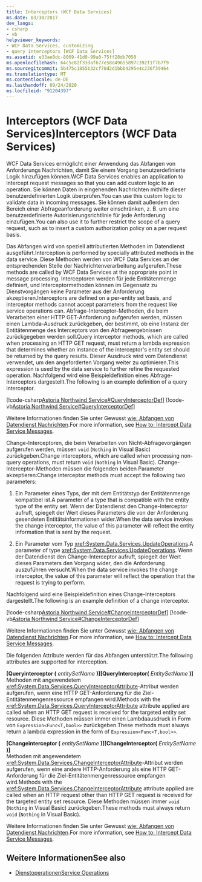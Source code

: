 ```yaml
---
title: Interceptors (WCF Data Services)
ms.date: 03/30/2017
dev_langs:
- csharp
- vb
helpviewer_keywords:
- WCF Data Services, customizing
- query interceptors [WCF Data Services]
ms.assetid: e33ae8dc-8069-41d0-99a0-75ff28db7050
ms.openlocfilehash: 64c5c82f33daf677e58d49655897c392f1f7b7f9
ms.sourcegitcommit: 5b475c1855b32cf78d2d1bbb4295e4c236f39464
ms.translationtype: MT
ms.contentlocale: de-DE
ms.lasthandoff: 09/24/2020
ms.locfileid: "91204397"
---
```

# <a name="interceptors-wcf-data-services"></a><span data-ttu-id="38ea0-102">Interceptors (WCF Data Services)</span><span class="sxs-lookup"><span data-stu-id="38ea0-102">Interceptors (WCF Data Services)</span></span>

<span data-ttu-id="38ea0-103">WCF Data Services ermöglicht einer Anwendung das Abfangen von Anforderungs Nachrichten, damit Sie einem Vorgang benutzerdefinierte Logik hinzufügen können.</span><span class="sxs-lookup"><span data-stu-id="38ea0-103">WCF Data Services enables an application to intercept request messages so that you can add custom logic to an operation.</span></span> <span data-ttu-id="38ea0-104">Sie können Daten in eingehenden Nachrichten mithilfe dieser benutzerdefinierten Logik überprüfen.</span><span class="sxs-lookup"><span data-stu-id="38ea0-104">You can use this custom logic to validate data in incoming messages.</span></span> <span data-ttu-id="38ea0-105">Sie können damit außerdem den Bereich einer Abfrageanforderung weiter einschränken, z. B. um eine benutzerdefinierte Autorisierungsrichtlinie für jede Anforderung einzufügen.</span><span class="sxs-lookup"><span data-stu-id="38ea0-105">You can also use it to further restrict the scope of a query request, such as to insert a custom authorization policy on a per request basis.</span></span>  
  
 <span data-ttu-id="38ea0-106">Das Abfangen wird von speziell attributierten Methoden im Datendienst ausgeführt.</span><span class="sxs-lookup"><span data-stu-id="38ea0-106">Interception is performed by specially attributed methods in the data service.</span></span> <span data-ttu-id="38ea0-107">Diese Methoden werden von WCF Data Services an der entsprechenden Stelle der Nachrichtenverarbeitung aufgerufen.</span><span class="sxs-lookup"><span data-stu-id="38ea0-107">These methods are called by WCF Data Services at the appropriate point in message processing.</span></span> <span data-ttu-id="38ea0-108">Interceptoren werden für jede Entitätenmenge definiert, und Interceptormethoden können im Gegensatz zu Dienstvorgängen keine Parameter aus der Anforderung akzeptieren.</span><span class="sxs-lookup"><span data-stu-id="38ea0-108">Interceptors are defined on a per-entity set basis, and interceptor methods cannot accept parameters from the request like service operations can.</span></span> <span data-ttu-id="38ea0-109">Abfrage-Interceptor-Methoden, die beim Verarbeiten einer HTTP GET-Anforderung aufgerufen werden, müssen einen Lambda-Ausdruck zurückgeben, der bestimmt, ob eine Instanz der Entitätenmenge des Interceptors von den Abfrageergebnissen zurückgegeben werden soll.</span><span class="sxs-lookup"><span data-stu-id="38ea0-109">Query interceptor methods, which are called when processing an HTTP GET request, must return a lambda expression that determines whether an instance of the interceptor's entity set should be returned by the query results.</span></span> <span data-ttu-id="38ea0-110">Dieser Ausdruck wird vom Datendienst verwendet, um den angeforderten Vorgang weiter zu optimieren.</span><span class="sxs-lookup"><span data-stu-id="38ea0-110">This expression is used by the data service to further refine the requested operation.</span></span> <span data-ttu-id="38ea0-111">Nachfolgend wird eine Beispieldefinition eines Abfrage-Interceptors dargestellt.</span><span class="sxs-lookup"><span data-stu-id="38ea0-111">The following is an example definition of a query interceptor.</span></span>  
  
 [!code-csharp[Astoria Northwind Service#QueryInterceptorDef](../../../../samples/snippets/csharp/VS_Snippets_Misc/astoria_northwind_service/cs/northwind2.svc.cs#queryinterceptordef)]
 [!code-vb[Astoria Northwind Service#QueryInterceptorDef](../../../../samples/snippets/visualbasic/VS_Snippets_Misc/astoria_northwind_service/vb/northwind2.svc.vb#queryinterceptordef)]  
  
 <span data-ttu-id="38ea0-112">Weitere Informationen finden Sie unter Gewusst [wie: Abfangen von Datendienst Nachrichten](how-to-intercept-data-service-messages-wcf-data-services.md).</span><span class="sxs-lookup"><span data-stu-id="38ea0-112">For more information, see [How to: Intercept Data Service Messages](how-to-intercept-data-service-messages-wcf-data-services.md).</span></span>  
  
 <span data-ttu-id="38ea0-113">Change-Interceptoren, die beim Verarbeiten von Nicht-Abfragevorgängen aufgerufen werden, müssen `void` (`Nothing` in Visual Basic) zurückgeben.</span><span class="sxs-lookup"><span data-stu-id="38ea0-113">Change interceptors, which are called when processing non-query operations, must return `void` (`Nothing` in Visual Basic).</span></span> <span data-ttu-id="38ea0-114">Change-Interceptor-Methoden müssen die folgenden beiden Parameter akzeptieren:</span><span class="sxs-lookup"><span data-stu-id="38ea0-114">Change interceptor methods must accept the following two parameters:</span></span>  
  
1. <span data-ttu-id="38ea0-115">Ein Parameter eines Typs, der mit dem Entitätstyp der Entitätenmenge kompatibel ist.</span><span class="sxs-lookup"><span data-stu-id="38ea0-115">A parameter of a type that is compatible with the entity type of the entity set.</span></span> <span data-ttu-id="38ea0-116">Wenn der Datendienst den Change-Interceptor aufruft, spiegelt der Wert dieses Parameters die von der Anforderung gesendeten Entitätsinformationen wider.</span><span class="sxs-lookup"><span data-stu-id="38ea0-116">When the data service invokes the change interceptor, the value of this parameter will reflect the entity information that is sent by the request.</span></span>  
  
2. <span data-ttu-id="38ea0-117">Ein Parameter vom Typ <xref:System.Data.Services.UpdateOperations>.</span><span class="sxs-lookup"><span data-stu-id="38ea0-117">A parameter of type <xref:System.Data.Services.UpdateOperations>.</span></span> <span data-ttu-id="38ea0-118">Wenn der Datendienst den Change-Interceptor aufruft, spiegelt der Wert dieses Parameters den Vorgang wider, den die Anforderung auszuführen versucht.</span><span class="sxs-lookup"><span data-stu-id="38ea0-118">When the data service invokes the change interceptor, the value of this parameter will reflect the operation that the request is trying to perform.</span></span>  
  
 <span data-ttu-id="38ea0-119">Nachfolgend wird eine Beispieldefinition eines Change-Interceptors dargestellt.</span><span class="sxs-lookup"><span data-stu-id="38ea0-119">The following is an example definition of a change interceptor.</span></span>  
  
 [!code-csharp[Astoria Northwind Service#ChangeInterceptorDef](../../../../samples/snippets/csharp/VS_Snippets_Misc/astoria_northwind_service/cs/northwind2.svc.cs#changeinterceptordef)]
 [!code-vb[Astoria Northwind Service#ChangeInterceptorDef](../../../../samples/snippets/visualbasic/VS_Snippets_Misc/astoria_northwind_service/vb/northwind2.svc.vb#changeinterceptordef)]  
  
 <span data-ttu-id="38ea0-120">Weitere Informationen finden Sie unter Gewusst [wie: Abfangen von Datendienst Nachrichten](how-to-intercept-data-service-messages-wcf-data-services.md).</span><span class="sxs-lookup"><span data-stu-id="38ea0-120">For more information, see [How to: Intercept Data Service Messages](how-to-intercept-data-service-messages-wcf-data-services.md).</span></span>  
  
 <span data-ttu-id="38ea0-121">Die folgenden Attribute werden für das Abfangen unterstützt.</span><span class="sxs-lookup"><span data-stu-id="38ea0-121">The following attributes are supported for interception.</span></span>  
  
 <span data-ttu-id="38ea0-122">**[Queryinterceptor (** *entitySetName* **)]**</span><span class="sxs-lookup"><span data-stu-id="38ea0-122">**[QueryInterceptor(** *EntitySetName* **)]**</span></span>  
 <span data-ttu-id="38ea0-123">Methoden mit angewendetem <xref:System.Data.Services.QueryInterceptorAttribute>-Attribut werden aufgerufen, wenn eine HTTP GET-Anforderung für die Ziel-Entitätenmengenressource empfangen wird.</span><span class="sxs-lookup"><span data-stu-id="38ea0-123">Methods with the <xref:System.Data.Services.QueryInterceptorAttribute> attribute applied are called when an HTTP GET request is received for the targeted entity set resource.</span></span> <span data-ttu-id="38ea0-124">Diese Methoden müssen immer einen Lambdaausdruck in Form von `Expression<Func<T,bool>>` zurückgeben.</span><span class="sxs-lookup"><span data-stu-id="38ea0-124">These methods must always return a lambda expression in the form of `Expression<Func<T,bool>>`.</span></span>  
  
 <span data-ttu-id="38ea0-125">**[Changeinterceptor (** *entitySetName* **)]**</span><span class="sxs-lookup"><span data-stu-id="38ea0-125">**[ChangeInterceptor(** *EntitySetName* **)]**</span></span>  
 <span data-ttu-id="38ea0-126">Methoden mit angewendetem <xref:System.Data.Services.ChangeInterceptorAttribute>-Attribut werden aufgerufen, wenn eine andere HTTP-Anforderung als eine HTTP GET-Anforderung für die Ziel-Entitätenmengenressource empfangen wird.</span><span class="sxs-lookup"><span data-stu-id="38ea0-126">Methods with the <xref:System.Data.Services.ChangeInterceptorAttribute> attribute applied are called when an HTTP request other than HTTP GET request is received for the targeted entity set resource.</span></span> <span data-ttu-id="38ea0-127">Diese Methoden müssen immer `void` (`Nothing` in Visual Basic) zurückgeben.</span><span class="sxs-lookup"><span data-stu-id="38ea0-127">These methods must always return `void` (`Nothing` in Visual Basic).</span></span>  
  
 <span data-ttu-id="38ea0-128">Weitere Informationen finden Sie unter Gewusst [wie: Abfangen von Datendienst Nachrichten](how-to-intercept-data-service-messages-wcf-data-services.md).</span><span class="sxs-lookup"><span data-stu-id="38ea0-128">For more information, see [How to: Intercept Data Service Messages](how-to-intercept-data-service-messages-wcf-data-services.md).</span></span>  
  
## <a name="see-also"></a><span data-ttu-id="38ea0-129">Weitere Informationen</span><span class="sxs-lookup"><span data-stu-id="38ea0-129">See also</span></span>

- [<span data-ttu-id="38ea0-130">Dienstoperationen</span><span class="sxs-lookup"><span data-stu-id="38ea0-130">Service Operations</span></span>](service-operations-wcf-data-services.md)
